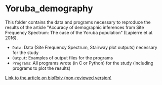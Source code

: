 # Yoruba_demography

This folder contains the data and programs necessary to reproduce the results of the article "Accuracy of demographic inferences from Site Frequency Spectrum: The case of the Yoruba population" (Lapierre et al. 2016).

- `Data`: Data (Site Frequency Spectrum, Stairway plot outputs) necessary for the study
- `Output`: Examples of output files for the programs
- `Programs`: All programs wrote (in C or Python) for the study (including programs to plot the results)

[Link to the article on bioRxiv (non-reviewed version)](http://biorxiv.org/content/early/2016/09/30/078618)
